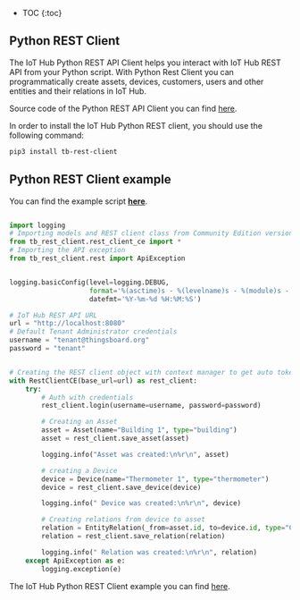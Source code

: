 
* TOC
{:toc}
 
## Python REST Client

The IoT Hub Python REST API Client helps you interact with IoT Hub REST API from your Python script.
With Python Rest Client you can programmatically create assets, devices, customers, users and other entities and their relations in IoT Hub.

Source code of the Python REST API Client you can find [here](https://github.com/thingsboard/python_tb_rest_client).

In order to install the IoT Hub Python REST client, you should use the following command:

```bash
pip3 install tb-rest-client
``` 

## Python REST Client example

You can find the example script **[here](https://github.com/thingsboard/python_tb_rest_client/blob/master/examples/example_application.py)**.

```python

import logging
# Importing models and REST client class from Community Edition version
from tb_rest_client.rest_client_ce import *
# Importing the API exception
from tb_rest_client.rest import ApiException


logging.basicConfig(level=logging.DEBUG,
                    format='%(asctime)s - %(levelname)s - %(module)s - %(lineno)d - %(message)s',
                    datefmt='%Y-%m-%d %H:%M:%S')

# IoT Hub REST API URL
url = "http://localhost:8080"
# Default Tenant Administrator credentials
username = "tenant@thingsboard.org"
password = "tenant"


# Creating the REST client object with context manager to get auto token refresh
with RestClientCE(base_url=url) as rest_client:
    try:
        # Auth with credentials
        rest_client.login(username=username, password=password)

        # Creating an Asset
        asset = Asset(name="Building 1", type="building")
        asset = rest_client.save_asset(asset)

        logging.info("Asset was created:\n%r\n", asset)

        # creating a Device
        device = Device(name="Thermometer 1", type="thermometer")
        device = rest_client.save_device(device)

        logging.info(" Device was created:\n%r\n", device)

        # Creating relations from device to asset
        relation = EntityRelation(_from=asset.id, to=device.id, type="Contains")
        relation = rest_client.save_relation(relation)

        logging.info(" Relation was created:\n%r\n", relation)
    except ApiException as e:
        logging.exception(e)

```

The IoT Hub Python REST Client example you can find [here](/docs/pe/reference/python-rest-client/#professional-edition-python-rest-client-example).